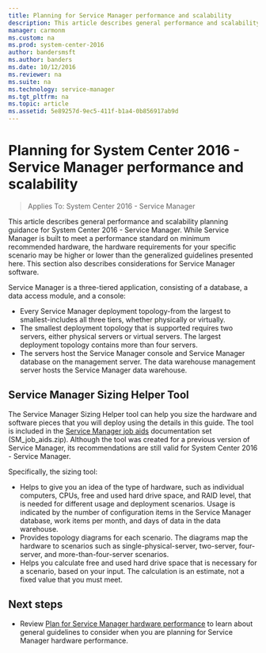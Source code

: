 ```yaml
---
title: Planning for Service Manager performance and scalability
description: This article describes general performance and scalability planning guidance for Service Manager.
manager: carmonm
ms.custom: na
ms.prod: system-center-2016
author: bandersmsft
ms.author: banders
ms.date: 10/12/2016
ms.reviewer: na
ms.suite: na
ms.technology: service-manager
ms.tgt_pltfrm: na
ms.topic: article
ms.assetid: 5e89257d-9ec5-411f-b1a4-0b856917ab9d
---
```


# Planning for System Center 2016 - Service Manager performance and scalability

>Applies To: System Center 2016 - Service Manager

This article describes general performance and scalability planning guidance for System Center 2016 - Service Manager. While Service Manager is built to meet a performance standard on minimum recommended hardware, the hardware requirements for your specific scenario may be higher or lower than the generalized guidelines presented here. This section also describes considerations for Service Manager software.  

 Service Manager is a three\-tiered application, consisting of a database, a data access module, and a console:  

-   Every Service Manager deployment topology-from the largest to smallest-includes all three tiers, whether physically or virtually.  
-   The smallest deployment topology that is supported requires two servers, either physical servers or virtual servers. The largest deployment topology contains more than four servers.  
-   The servers host the Service Manager console and Service Manager database on the management server. The data warehouse management server hosts the Service Manager data warehouse.  

## Service Manager Sizing Helper Tool

 The Service Manager Sizing Helper tool can help you size the hardware and software pieces that you will deploy using the details in this guide. The tool is included in the [Service Manager job aids](http://go.microsoft.com/fwlink/p/?LinkID=232378) documentation set \(SM\_job\_aids.zip\). Although the tool was created for a previous version of Service Manager, its recommendations are still valid for System Center 2016 - Service Manager.

Specifically, the sizing tool:  

- Helps to give you an idea of the type of hardware, such as individual computers, CPUs, free and used hard drive space, and RAID level, that is needed for different usage and deployment scenarios. Usage is indicated by the number of configuration items in the Service Manager database, work items per month, and days of data in the data warehouse.  
- Provides topology diagrams for each scenario. The diagrams map the hardware to scenarios such as single\-physical\-server, two\-server, four\-server, and more\-than\-four\-server scenarios.  
- Helps you calculate free and used hard drive space that is necessary for a scenario, based on your input. The calculation is an estimate, not a fixed value that you must meet.  

## Next steps

- Review [Plan for Service Manager hardware performance](plan-hardware-perf.md) to learn about general guidelines to consider when you are planning for Service Manager hardware performance.
